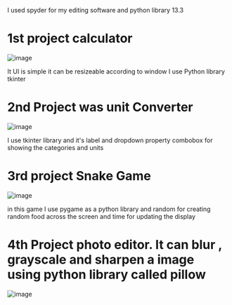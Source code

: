 I used spyder for my editing software and python library 13.3



# 1st project  calculator






![image](https://github.com/user-attachments/assets/5f370dc6-5ef4-4dc2-acd1-28c686563be2)




It UI is simple it can be resizeable according to window I use Python library tkinter 





# 2nd Project was unit Converter







![image](https://github.com/user-attachments/assets/b8b61073-4449-4da9-b799-c0b59c933054)






I use tkinter library and it's label and dropdown property combobox for showing the categories and units



# 3rd project Snake Game











![image](https://github.com/user-attachments/assets/9dd41def-6339-4e54-927c-4673ed4fe342)







in this game I use pygame as a python library and random for creating random food across the screen and time for updating the display


# 4th Project photo editor. It can blur , grayscale and sharpen a image using python library called pillow 








![image](https://github.com/user-attachments/assets/1cff5c42-d30e-401b-843c-ba3ac2582c98)







